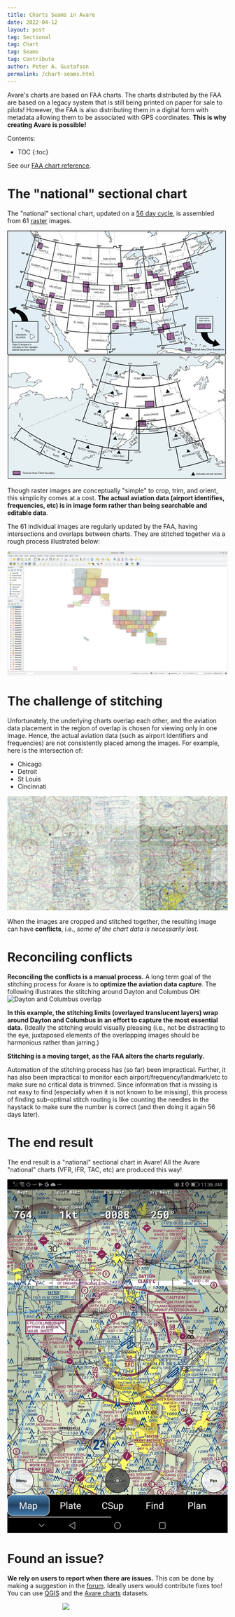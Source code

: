 ```yaml
---
title: Charts Seams in Avare
date: 2022-04-12
layout: post
tag: Sectional
tag: Chart
tag: Seams
tag: Contribute
author: Peter A. Gustafson
permalink: /chart-seams.html
---
```


Avare's charts are based on FAA charts. The charts distributed by the
FAA are based on a legacy system that is still being printed on paper
for sale to pilots! However, the FAA is also distributing them in a
digital form with metadata allowing them to be associated with GPS
coordinates.  **This is why creating Avare is possible!**

Contents:
* TOC
{:toc}

See our [FAA chart reference](/faa-charts-reference.html).

# The "national" sectional chart

The "national" sectional chart, updated on a [56 day
cycle](https://www.aopa.org/news-and-media/all-news/2021/february/17/vfr-charts-to-go-on-56-day-cycle-starting-february-25),
is assembled from 61
[raster](https://en.wikipedia.org/wiki/Raster_graphics) images. 

![](/images/FAA_Sect.jpg)

Though raster images are conceptually "simple" to crop, trim, and
orient, this simplicity comes at a cost. **The actual aviation data
(airport identifies, frequencies, etc) is in image form rather than
being searchable and editable data**.

The 61 individual images are regularly updated by the FAA, having
intersections and overlaps between charts.  They are stitched together
via a rough process illustrated below:

![QGIS national sectional map](/images/qgis-sectional-nationmap.webp)

# The challenge of stitching

Unfortunately, the underlying charts overlap each other, and the
aviation data placement in the region of overlap is chosen for viewing
only in one image. Hence, the actual aviation data (such as airport
identifiers and frequencies) are not consistently placed among the
images. For example, here is the intersection of:

-   Chicago
-   Detroit
-   St Louis
-   Cincinnati

![4 chart overlap](/images/section-overlaps.webp)


When the images are cropped and stitched together, the resulting image
can have **conflicts**, i.e., *some of the chart data is necessarily
lost*.

# Reconciling conflicts

**Reconciling the conflicts is a manual process.** A long term
goal of the stitching process for Avare is to **optimize the aviation
data capture**. The following illustrates the stitching around Dayton
and Columbus OH: ![Dayton and Columbus
overlap](/images/sectional-overlap-dayton-columnbus.webp)

**In this example, the stitching limits (overlayed translucent layers)
wrap around Dayton and Columbus in an effort to capture the most
essential data.** (Ideally the stitching would visually pleasing (i.e.,
not be distracting to the eye, juxtaposed elements of the overlapping
images should be harmonious rather than jarring.)

**Stitching is a moving target, as the FAA alters the
charts regularly.**

Automation of the stitching process has (so far) been
impractical. Further, it has also been impractical to monitor each
airport/frequency/landmark/etc to make sure no critical data is
trimmed. Since information that is missing is not easy to find
(especially when it is not known to be missing), this process of
finding sub-optimal stitch routing is like counting the needles in the
haystack to make sure the number is correct (and then doing it again
56 days later).

# The end result

The end result is a "national" sectional chart in Avare!  All the
Avare "national" charts (VFR, IFR, TAC, etc) are produced this way!

![Dayton Sectional](/images/Screenshot_20220412_113638_com.ds.avare.jpg)

# Found an issue?

**We rely on users to report when there are issues.**  This can be
done by making a suggestion in the
[forum](https://groups.google.com/forum/#!forum/apps4av-forum).
Ideally users would contribute fixes too! You can use
[QGIS](https://qgis.org/en/site/) and the
[Avare charts](https://github.com/gustafson/avare-charts) datasets.

<style>
.center {
  display: block;
  margin-left: auto;
  margin-right: auto;
  width: 50%;
}
</style>
<img src="https://upload.wikimedia.org/wikipedia/commons/thumb/3/39/Needle_in_a_haystack_%282425404674%29.jpg/640px-Needle_in_a_haystack_%282425404674%29.jpg" style="width: 50%" class="center">


